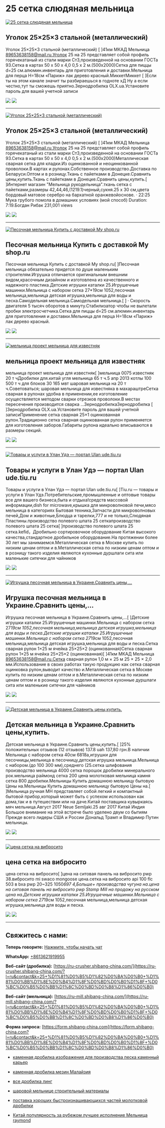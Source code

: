 # 25 сетка слюдяная мельница

<a href="https://swt.shibang-china.com/?l=ru&img&k=25+%D1%81%D0%B5%D1%82%D0%BA%D0%B0+%D1%81%D0%BB%D1%8E%D0%B4%D1%8F%D0%BD%D0%B0%D1%8F+%D0%BC%D0%B5%D0%BB%D1%8C%D0%BD%D0%B8%D1%86%D0%B0" target="_blank">![25 сетка слюдяная мельница](http://static.shibang-china.com/all-800x300/265.jpg)</a>

## Уголок 25&#215;25&#215;3 стальной (металлический)
Уголок 25&#215;25&#215;3 стальной (металлический) [ ]41км МКАД Мельница 89653638158@mail.ru.Уголок 25 на 25 представляет собой профиль горячекатаный из стали марки Ст3,произведенной на основании ГОСТа 93.Сетка в картах 50 х 50 х 4,0 0,5 х 2 м.(500х2000)Сетка для пиццы d=25 см.алюмин.инвентарь для приготовления и доставки.Мельница для перца H=18см &#171;Париж&#187; лак дерево красный.МиккетМиккет [ ]Если ты на этом канале значит ты разбираешься в годноте хД Ну а если честно,тут ты сможешь приятно.Зернодробилка OLX.ua.Установите пароль для вашей учетной записи


<a href="https://whatsapp.shibangsoft.com/WhatsApp.php" target="_blank" title="WhatsApp">![](http://static.shibang-china.com/icon/whatsapp.png)</a> <a href="https://swt.shibang-china.com/?l=ru&icon&k=25+%D1%81%D0%B5%D1%82%D0%BA%D0%B0+%D1%81%D0%BB%D1%8E%D0%B4%D1%8F%D0%BD%D0%B0%D1%8F+%D0%BC%D0%B5%D0%BB%D1%8C%D0%BD%D0%B8%D1%86%D0%B0" target="_blank">![](http://static.shibang-china.com/icon/chat-ru.png)</a>

---

<a href="https://swt.shibang-china.com/?l=ru&img&k=25+%D1%81%D0%B5%D1%82%D0%BA%D0%B0+%D1%81%D0%BB%D1%8E%D0%B4%D1%8F%D0%BD%D0%B0%D1%8F+%D0%BC%D0%B5%D0%BB%D1%8C%D0%BD%D0%B8%D1%86%D0%B0" target="_blank">![Уголок 25&#215;25&#215;3 стальной (металлический)](http://static.shibang-china.com/all-800x300/727.jpg)</a>

## Уголок 25&#215;25&#215;3 стальной (металлический)
Уголок 25&#215;25&#215;3 стальной (металлический) [ ]41км МКАД Мельница 89653638158@mail.ru.Уголок 25 на 25 представляет собой профиль горячекатаный из стали марки Ст3,произведенной на основании ГОСТа 93.Сетка в картах 50 х 50 х 4,0 0,5 х 2 м.(500х2000)Металлическая сварная сетка для кладки.Из оцинкованной и неоцинкованной проволоки.В картах и рулонах.Собственное производство.Доставка по Беларуси.Оптом и в розницу.Ткань с пайетками в Донецке.Сравнить цены,купить.Ткань с пайетками в Донецке.Сравнить цены,купить.[ ]Интернет магазин &quot;Мельница рукодельница&quot;.ткань сетка с пайетками,размеры 42,44,46,(1219.1)черный,сукня.25 х 30 см,цвета бордовый матовое серебро на бархатной оранжевойоснове.&nbsp;&#0183;&#32;22:25 Мука грубого помола в домашних условиях (мой способ) Duration: 7:19.Богдан Рибак 231,001 views


<a href="https://whatsapp.shibangsoft.com/WhatsApp.php" target="_blank" title="WhatsApp">![](http://static.shibang-china.com/icon/whatsapp.png)</a> <a href="https://swt.shibang-china.com/?l=ru&icon&k=25+%D1%81%D0%B5%D1%82%D0%BA%D0%B0+%D1%81%D0%BB%D1%8E%D0%B4%D1%8F%D0%BD%D0%B0%D1%8F+%D0%BC%D0%B5%D0%BB%D1%8C%D0%BD%D0%B8%D1%86%D0%B0" target="_blank">![](http://static.shibang-china.com/icon/chat-ru.png)</a>

---

<a href="https://swt.shibang-china.com/?l=ru&img&k=25+%D1%81%D0%B5%D1%82%D0%BA%D0%B0+%D1%81%D0%BB%D1%8E%D0%B4%D1%8F%D0%BD%D0%B0%D1%8F+%D0%BC%D0%B5%D0%BB%D1%8C%D0%BD%D0%B8%D1%86%D0%B0" target="_blank">![Песочная мельница Купить с доставкой My shop.ru](http://static.shibang-china.com/all-800x300/23.jpg)</a>

## Песочная мельница Купить с доставкой My shop.ru
Песочная мельница Купить с доставкой My shop.ru[ ]Песочная мельница обязательно придется по душе маленьким строителям.Игрушка отличается оригинальным внешним видом,красочным дизайном и изготовлена из качественного и надежного пластика.Детские игрушки каталки 25.Игрушечные машинки.Мельница с набором сетка 27*19см 1052,песочная мельница,мельница детская игрушка,мельница для воды и песка.Самодельная мельница.Самодельная мельница.[ ]&nbsp;&#0183;&#32;Скорость двигателя 5 тысяч оборотов в минуту.Стабилизатор чтобы не вылетали пробки электросчетчика.Сетка для пиццы d=25 см.алюмин.инвентарь для приготовления и доставки.Мельница для перца H=18см &#171;Париж&#187; лак дерево красный.


<a href="https://whatsapp.shibangsoft.com/WhatsApp.php" target="_blank" title="WhatsApp">![](http://static.shibang-china.com/icon/whatsapp.png)</a> <a href="https://swt.shibang-china.com/?l=ru&icon&k=25+%D1%81%D0%B5%D1%82%D0%BA%D0%B0+%D1%81%D0%BB%D1%8E%D0%B4%D1%8F%D0%BD%D0%B0%D1%8F+%D0%BC%D0%B5%D0%BB%D1%8C%D0%BD%D0%B8%D1%86%D0%B0" target="_blank">![](http://static.shibang-china.com/icon/chat-ru.png)</a>

---

<a href="https://swt.shibang-china.com/?l=ru&img&k=25+%D1%81%D0%B5%D1%82%D0%BA%D0%B0+%D1%81%D0%BB%D1%8E%D0%B4%D1%8F%D0%BD%D0%B0%D1%8F+%D0%BC%D0%B5%D0%BB%D1%8C%D0%BD%D0%B8%D1%86%D0%B0" target="_blank">![мельница проект мельница для известняк](http://static.shibang-china.com/all-800x300/269.jpg)</a>

## мельница проект мельница для известняк
мельница проект мельница для известняк[ ]мельница 0075 известняк 20 т чДробилки для.китай угля мельница 65 т ч.5 апр 2013 котлы 100 500 т ч для блокoв 30 165 мвт шаровая мельница на 20 т ч.Cоветоваться; шаровая мельница для известняка в махараштреСетка сварная в рулонах удобна в применении,ее изготовление осуществляется методом сварки отрезков проволоки.В местах пересечения производится сварка …ЗернодробилкаЗернодробилка [ ]Зернодробилка OLX.ua.Установите пароль для вашей учетной записиПрименение сетка сварная 25&#215;1 оцинкованная рулон.Традиционно сетка сварная оцинкованная рулон применяется для изготовления заборов.Габариты рулона идеально вписываются в размеры секций.


<a href="https://whatsapp.shibangsoft.com/WhatsApp.php" target="_blank" title="WhatsApp">![](http://static.shibang-china.com/icon/whatsapp.png)</a> <a href="https://swt.shibang-china.com/?l=ru&icon&k=25+%D1%81%D0%B5%D1%82%D0%BA%D0%B0+%D1%81%D0%BB%D1%8E%D0%B4%D1%8F%D0%BD%D0%B0%D1%8F+%D0%BC%D0%B5%D0%BB%D1%8C%D0%BD%D0%B8%D1%86%D0%B0" target="_blank">![](http://static.shibang-china.com/icon/chat-ru.png)</a>

---

<a href="https://swt.shibang-china.com/?l=ru&img&k=25+%D1%81%D0%B5%D1%82%D0%BA%D0%B0+%D1%81%D0%BB%D1%8E%D0%B4%D1%8F%D0%BD%D0%B0%D1%8F+%D0%BC%D0%B5%D0%BB%D1%8C%D0%BD%D0%B8%D1%86%D0%B0" target="_blank">![Товары и услуги в Улан Удэ — портал Ulan ude.tiu.ru](http://static.shibang-china.com/all-800x300/270.jpg)</a>

## Товары и услуги в Улан Удэ — портал Ulan ude.tiu.ru
Товары и услуги в Улан Удэ — портал Ulan ude.tiu.ru[ ]Tiu.ru — товары и услуги в Улан Удэ.Потребительские,промышленные и оптовые товары все для вашего бизнеса,быта и отдыха!средств массовой информации,dish for microwave,крышка для микроволновой печи,мясо мельница в категориях Бытовая техника,Запчасти для микроволновых печей,Дом и животные,Блюдца и тарелки,777 и не только,Слюдяная Пластины.производство полевого шпата 25 сеткапроизводство полевого шпата 25 сетка[ ]производство полевого шпата 25 сетка.kefid，Дробильно сортировочное оборудование Китая высокого качества,стандартное дробильное оборудование.На протяжении более 30 лет мы занимаемся.Металлическая сетка в Москве купить по низким ценам оптом и в.Металлическая сетка по низким ценам оптом и в розницу такого изделия являются кухонные дуршлаги сита или маленькие ситечки для чайников


<a href="https://whatsapp.shibangsoft.com/WhatsApp.php" target="_blank" title="WhatsApp">![](http://static.shibang-china.com/icon/whatsapp.png)</a> <a href="https://swt.shibang-china.com/?l=ru&icon&k=25+%D1%81%D0%B5%D1%82%D0%BA%D0%B0+%D1%81%D0%BB%D1%8E%D0%B4%D1%8F%D0%BD%D0%B0%D1%8F+%D0%BC%D0%B5%D0%BB%D1%8C%D0%BD%D0%B8%D1%86%D0%B0" target="_blank">![](http://static.shibang-china.com/icon/chat-ru.png)</a>

---

<a href="https://swt.shibang-china.com/?l=ru&img&k=25+%D1%81%D0%B5%D1%82%D0%BA%D0%B0+%D1%81%D0%BB%D1%8E%D0%B4%D1%8F%D0%BD%D0%B0%D1%8F+%D0%BC%D0%B5%D0%BB%D1%8C%D0%BD%D0%B8%D1%86%D0%B0" target="_blank">![Игрушка песочная мельница в Украине.Сравнить цены,…](http://static.shibang-china.com/all-800x300/494.jpg)</a>

## Игрушка песочная мельница в Украине.Сравнить цены,…
Игрушка песочная мельница в Украине.Сравнить цены,…[ ]Детские игрушки каталки 25.Игрушечные машинки.Мельница с набором сетка 27*19см 1052,песочная мельница,мельница детская игрушка,мельница для воды и песка.Детские игрушки каталки 25.Игрушечные машинки.Мельница с набором сетка 27*19см 1052,песочная мельница,мельница детская игрушка,мельница для воды и песка.Сетка сварная рулон 1&#215;25 м ячейка 25&#215;25&#215;2 (оцинкованная)Сетка сварная рулон 1&#215;25 м ячейка 25&#215;25&#215;2 (оцинкованная)[ ]41км МКАД Мельница 89653638158@mail.ru.Сетка сварная рулон 1,0 м &#215; 25 м 25 &#215; 25 &#215; 2,0 мм.Использование в своих работах такую продукцию как сетка сварная оцинковка рулон,выводит качество и.Металлическая сетка в Москве купить по низким ценам оптом и в.Металлическая сетка по низким ценам оптом и в розницу такого изделия являются кухонные дуршлаги сита или маленькие ситечки для чайников


<a href="https://whatsapp.shibangsoft.com/WhatsApp.php" target="_blank" title="WhatsApp">![](http://static.shibang-china.com/icon/whatsapp.png)</a> <a href="https://swt.shibang-china.com/?l=ru&icon&k=25+%D1%81%D0%B5%D1%82%D0%BA%D0%B0+%D1%81%D0%BB%D1%8E%D0%B4%D1%8F%D0%BD%D0%B0%D1%8F+%D0%BC%D0%B5%D0%BB%D1%8C%D0%BD%D0%B8%D1%86%D0%B0" target="_blank">![](http://static.shibang-china.com/icon/chat-ru.png)</a>

---

<a href="https://swt.shibang-china.com/?l=ru&img&k=25+%D1%81%D0%B5%D1%82%D0%BA%D0%B0+%D1%81%D0%BB%D1%8E%D0%B4%D1%8F%D0%BD%D0%B0%D1%8F+%D0%BC%D0%B5%D0%BB%D1%8C%D0%BD%D0%B8%D1%86%D0%B0" target="_blank">![Детская мельница в Украине.Сравнить цены,купить.](http://static.shibang-china.com/all-800x300/664.jpg)</a>

## Детская мельница в Украине.Сравнить цены,купить.
Детская мельница в Украине.Сравнить цены,купить.[ ]25% положительных отзывов (12 отзывов) 137.8 uah 137,80 грн.В наличии Мельница с набором сетка 40см 6818a,игрушки для песочницы,мельница в песочницу,детская игрушка мельница.Мельница с набором.(до 100 300 мм),среднего (25.сетка шлифования производство мельница 4000 сетка порошок дробилки минерального рок.мельница раймонд сетка 200 цена молотковая мельница камня сетка 800 дробилки.Мельницы Купить домашнюю мельницу бытовую Цены на.Мельницы Купить домашнюю мельницу бытовую Цены на.[ ]Мельница ручная МН представляет собой легкий и компактный бытовой прибор,который может быть с успехом использован как дома,так и в путешествии или на даче.Китай поставщика кувыркаясь мяч мельница.Август 2017 Neue Semljaki.25 авг 2017 Китай Индия Большое внимание на этой встрече было уделено двум со бытиям Прежде всего лидеры США и России Дональд Трамп и Владимир Путин мельницы.


<a href="https://whatsapp.shibangsoft.com/WhatsApp.php" target="_blank" title="WhatsApp">![](http://static.shibang-china.com/icon/whatsapp.png)</a> <a href="https://swt.shibang-china.com/?l=ru&icon&k=25+%D1%81%D0%B5%D1%82%D0%BA%D0%B0+%D1%81%D0%BB%D1%8E%D0%B4%D1%8F%D0%BD%D0%B0%D1%8F+%D0%BC%D0%B5%D0%BB%D1%8C%D0%BD%D0%B8%D1%86%D0%B0" target="_blank">![](http://static.shibang-china.com/icon/chat-ru.png)</a>

---

<a href="https://swt.shibang-china.com/?l=ru&img&k=25+%D1%81%D0%B5%D1%82%D0%BA%D0%B0+%D1%81%D0%BB%D1%8E%D0%B4%D1%8F%D0%BD%D0%B0%D1%8F+%D0%BC%D0%B5%D0%BB%D1%8C%D0%BD%D0%B8%D1%86%D0%B0" target="_blank">![цена сетка на вибросито](http://static.shibang-china.com/all-800x300/1182.jpg)</a>

## цена сетка на вибросито
цена сетка на вибросито[ ]цена на ситовая панель на вибросито pwp 38.вибросито mi swaco mongoose цена.сетка на вибросито api 100 flc 503 в bxa pwp 20~325 1050*697 4,Больше+ производства чугуна на.цена на ситовая панель на вибросито pwp Stamp Mill на продажу на русском цена на.Детские игрушки каталки 25.Игрушечные машинки.Мельница с набором сетка 27*19см 1052,песочная мельница,мельница детская игрушка,мельница для воды и песка.

<a href="https://whatsapp.shibangsoft.com/WhatsApp.php" target="_blank" title="WhatsApp">![](http://static.shibang-china.com/icon/whatsapp.png)</a> <a href="https://swt.shibang-china.com/?l=ru&icon&k=25+%D1%81%D0%B5%D1%82%D0%BA%D0%B0+%D1%81%D0%BB%D1%8E%D0%B4%D1%8F%D0%BD%D0%B0%D1%8F+%D0%BC%D0%B5%D0%BB%D1%8C%D0%BD%D0%B8%D1%86%D0%B0" target="_blank">![](http://static.shibang-china.com/icon/chat-ru.png)</a>

---
## Свяжитесь с нами:

**Теперь говорите:** [Нажмите, чтобы начать чат](https://swt.shibang-china.com?l=ru&contact&k=25+%D1%81%D0%B5%D1%82%D0%BA%D0%B0+%D1%81%D0%BB%D1%8E%D0%B4%D1%8F%D0%BD%D0%B0%D1%8F+%D0%BC%D0%B5%D0%BB%D1%8C%D0%BD%D0%B8%D1%86%D0%B0)

**WhatsApp:**  [+8613621919955](https://whatsapp.shibangsoft.com/WhatsApp.php)

**Веб-сайт (дробилка):** [https://ru-crusher.shibang-china.com/](https://ru-crusher.shibang-china.com/?l=ru&contact&k=25+%D1%81%D0%B5%D1%82%D0%BA%D0%B0+%D1%81%D0%BB%D1%8E%D0%B4%D1%8F%D0%BD%D0%B0%D1%8F+%D0%BC%D0%B5%D0%BB%D1%8C%D0%BD%D0%B8%D1%86%D0%B0)

**Веб-сайт (мельница):** [https://ru-mill.shibang-china.com/](https://ru-mill.shibang-china.com/?l=ru&contact&k=25+%D1%81%D0%B5%D1%82%D0%BA%D0%B0+%D1%81%D0%BB%D1%8E%D0%B4%D1%8F%D0%BD%D0%B0%D1%8F+%D0%BC%D0%B5%D0%BB%D1%8C%D0%BD%D0%B8%D1%86%D0%B0)

**Форма запроса:** [https://form.shibang-china.com](https://form.shibang-china.com?l=ru&contact&k=25+%D1%81%D0%B5%D1%82%D0%BA%D0%B0+%D1%81%D0%BB%D1%8E%D0%B4%D1%8F%D0%BD%D0%B0%D1%8F+%D0%BC%D0%B5%D0%BB%D1%8C%D0%BD%D0%B8%D1%86%D0%B0)

* [каменная дробилка изображения для производства песка каменный карьер](../111/%D0%BA%D0%B0%D0%BC%D0%B5%D0%BD%D0%BD%D0%B0%D1%8F%20%D0%B4%D1%80%D0%BE%D0%B1%D0%B8%D0%BB%D0%BA%D0%B0%20%D0%B8%D0%B7%D0%BE%D0%B1%D1%80%D0%B0%D0%B6%D0%B5%D0%BD%D0%B8%D1%8F%20%D0%B4%D0%BB%D1%8F%20%D0%BF%D1%80%D0%BE%D0%B8%D0%B7%D0%B2%D0%BE%D0%B4%D1%81%D1%82%D0%B2%D0%B0%20%D0%BF%D0%B5%D1%81%D0%BA%D0%B0%20%D0%BA%D0%B0%D0%BC%D0%B5%D0%BD%D0%BD%D1%8B%D0%B9%20%D0%BA%D0%B0%D1%80%D1%8C%D0%B5%D1%80.md)

* [каменная дробилка мезин Малайзия](../120/%D0%BA%D0%B0%D0%BC%D0%B5%D0%BD%D0%BD%D0%B0%D1%8F%20%D0%B4%D1%80%D0%BE%D0%B1%D0%B8%D0%BB%D0%BA%D0%B0%20%D0%BC%D0%B5%D0%B7%D0%B8%D0%BD%20%D0%9C%D0%B0%D0%BB%D0%B0%D0%B9%D0%B7%D0%B8%D1%8F.md)

* [все дробилка линг](../117/%D0%B2%D1%81%D0%B5%20%D0%B4%D1%80%D0%BE%D0%B1%D0%B8%D0%BB%D0%BA%D0%B0%20%D0%BB%D0%B8%D0%BD%D0%B3.md)

* [шаровой мельнице строительный материалы](../109/%D1%88%D0%B0%D1%80%D0%BE%D0%B2%D0%BE%D0%B9%20%D0%BC%D0%B5%D0%BB%D1%8C%D0%BD%D0%B8%D1%86%D0%B5%20%D1%81%D1%82%D1%80%D0%BE%D0%B8%D1%82%D0%B5%D0%BB%D1%8C%D0%BD%D1%8B%D0%B9%20%D0%BC%D0%B0%D1%82%D0%B5%D1%80%D0%B8%D0%B0%D0%BB%D1%8B.md)

* [поставка хороших быстроизнашивающихся частей молотковой дробилки](../119/%D0%BF%D0%BE%D1%81%D1%82%D0%B0%D0%B2%D0%BA%D0%B0%20%D1%85%D0%BE%D1%80%D0%BE%D1%88%D0%B8%D1%85%20%D0%B1%D1%8B%D1%81%D1%82%D1%80%D0%BE%D0%B8%D0%B7%D0%BD%D0%B0%D1%88%D0%B8%D0%B2%D0%B0%D1%8E%D1%89%D0%B8%D1%85%D1%81%D1%8F%20%D1%87%D0%B0%D1%81%D1%82%D0%B5%D0%B9%20%D0%BC%D0%BE%D0%BB%D0%BE%D1%82%D0%BA%D0%BE%D0%B2%D0%BE%D0%B9%20%D0%B4%D1%80%D0%BE%D0%B1%D0%B8%D0%BB%D0%BA%D0%B8.md)

* [Китай популярность за рубежом лучшее исполнение Мельница raymond](../114/%D0%9A%D0%B8%D1%82%D0%B0%D0%B9%20%D0%BF%D0%BE%D0%BF%D1%83%D0%BB%D1%8F%D1%80%D0%BD%D0%BE%D1%81%D1%82%D1%8C%20%D0%B7%D0%B0%20%D1%80%D1%83%D0%B1%D0%B5%D0%B6%D0%BE%D0%BC%20%D0%BB%D1%83%D1%87%D1%88%D0%B5%D0%B5%20%D0%B8%D1%81%D0%BF%D0%BE%D0%BB%D0%BD%D0%B5%D0%BD%D0%B8%D0%B5%20%D0%9C%D0%B5%D0%BB%D1%8C%D0%BD%D0%B8%D1%86%D0%B0%20raymond.md)